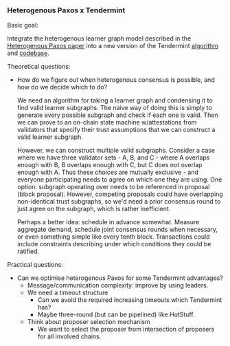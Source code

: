 ### Heterogenous Paxos x Tendermint

Basic goal:

Integrate the heterogenous learner graph model described in the [Heterogenous Paxos paper](https://arxiv.org/abs/2011.08253) into a new version of the Tendermint [algorithm](https://arxiv.org/abs/1807.04938) and [codebase](https://github.com/tendermint/tendermint).

Theoretical questions:

- How do we figure out when heterogenous consensus is possible, and how do we decide which to do?

    We need an algorithm for taking a learner graph and condensing it to find valid learner subgraphs. The naive way of doing this is simply to generate every possible subgraph and check if each one is valid.
  Then we can prove to an on-chain state machine w/attestations from validators that specify their trust assumptions that we can construct a valid learner subgraph.

    However, we can construct multiple valid subgraphs. Consider a case where we have three validator sets - A, B, and C - where A overlaps enough with B, B overlaps enough with C, but C does not overlap enough with A. Thus these choices are mutually exclusive - and everyone participating needs to agree on which one they are using.
  One option: subgraph operating over needs to be referenced in proposal (block proposal). However, competing proposals could have overlapping non-identical trust subgraphs, so we'd need a prior consensus round to just agree on the subgraph, which is rather inefficient.

    Perhaps a better idea: schedule in advance somewhat. Measure aggregate demand, schedule joint consensus rounds when necessary, or even something simple like every tenth block. Transactions could include constraints describing under which conditions they could be ratified.

Practical questions:

- Can we optimise heterogenous Paxos for some Tendermint advantages?
   - Message/communication complexity: improve by using leaders.
   - We need a timeout structure
       - Can we avoid the required increasing timeouts which Tendermint has?
       - Maybe three-round (but can be pipelined) like HotStuff.
   - Think about proposer selection mechanism
       - We want to select the proposer from intersection of proposers for all involved chains.
